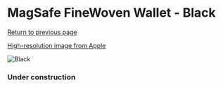 # MagSafe FineWoven Wallet - Black

[Return to previous page](/wallet)

[High-resolution image from Apple](https://store.storeimages.cdn-apple.com/8756/as-images.apple.com/is/MT2N3?wid=4500&hei=4500&fmt=png)

<div style="width: 384px"><img src="/everysource/MT2N3.png" alt="Black"></div>

### Under construction
